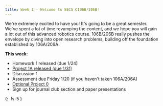 ```yaml
---
title: Week 1 - Welcome to EECS C106B/206B!
---
```


We're extremely excited to have you! It's going to be a great semester. We've spent a lot of time revamping the content, and we hope you will gain a lot out of this advanced robotics course. 106B/206B really pushes the envelope by diving into open research problems, building off the foundation established by 106A/206A. 

**This week:**
- Homework 1 released (due 1/24)
- [Project 1A released (due 1/31)](../../assets/proj/proj1a.pdf)
- Discussion 1
- Assessment due Friday 1/20 (if you haven't taken 106A/206A)
- [Optional Project 0](../../assets/proj/proj0.pdf)
- Sign up for journal club section and paper presentations

{: .fs-5 }
